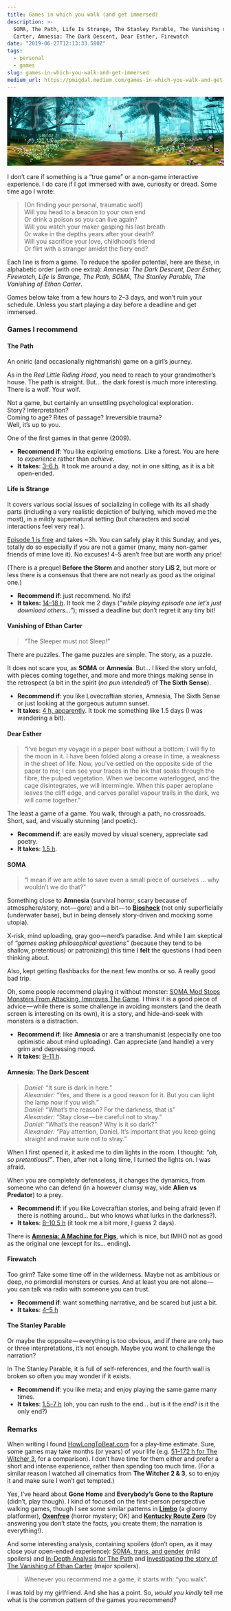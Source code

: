 ```yaml
---
title: Games in which you walk (and get immersed)
description: >-
  SOMA, The Path, Life Is Strange, The Stanley Parable, The Vanishing of Ethan
  Carter, Amnesia: The Dark Descent, Dear Esther, Firewatch
date: "2019-06-27T12:13:33.580Z"
tags:
  - personal
  - games
slug: games-in-which-you-walk-and-get-immersed
medium_url: https://pmigdal.medium.com/games-in-which-you-walk-and-get-immersed-a80ad2bcfa7f
---
```


![](./00.jpg)

I don’t care if something is a “true game” or a non-game interactive experience. I do care if I got immersed with awe, curiosity or dread. Some time ago I wrote:

> (On finding your personal, traumatic wolf)  
> Will you head to a beacon to your own end  
> Or drink a poison so you can live again?  
> Will you watch your maker gasping his last breath  
> Or wake in the depths years after your death?  
> Will you sacrifice your love, childhood’s friend  
> Or flirt with a stranger amidst the fiery end?

Each line is from a game. To reduce the spoiler potential, here are these, in alphabetic order (with one extra): _Amnesia: The Dark Descent, Dear Esther, Firewatch, Life Is Strange, The Path, SOMA, The Stanley Parable, The Vanishing of Ethan Carter_.

Games below take from a few hours to 2–3 days, and won’t ruin your schedule. Unless you start playing a day before a deadline and get immersed.

### Games I recommend

#### The Path

An oniric (and occasionally nightmarish) game on a girl’s journey.

As in the _Red Little Riding Hood_, you need to reach to your grandmother’s house. The path is straight. But… the dark forest is much more interesting. There is a wolf. Your wolf.

Not a game, but certainly an unsettling psychological exploration.   
Story? Interpretation?  
Coming to age? Rites of passage? Irreversible trauma?  
Well, it’s up to you.

One of the first games in that genre (2009).

- **Recommend if**: You like exploring emotions. Like a forest. You are here to _experience_ rather than _achieve_.
- **It takes**: [3–6 h](https://howlongtobeat.com/game.php?id=10128). It took me around a day, not in one sitting, as it is a bit open-ended.

#### Life is Strange

It covers various social issues of socializing in college with its all shady parts (including a very realistic depiction of bullying, which moved me the most), in a mildly supernatural setting (but characters and social interactions feel very real ).

[Episode 1 is free](https://store.steampowered.com/app/319630/Life_is_Strange__Episode_1/) and takes ~3h. You can safely play it this Sunday, and yes, totally do so especially if you are not a gamer (many, many non-gamer friends of mine love it). No excuses! 4–5 aren’t free but are worth any price!

(There is a prequel **Before the Storm** and another story **LiS 2**, but more or less there is a consensus that there are not nearly as good as the original one.)

- **Recommend if**: just recommend. No ifs!
- **It takes:** [14–18 h](https://howlongtobeat.com/game.php?id=21702). It took me 2 days (_“while playing episode one let’s just download others…”_); missed a deadline but don’t regret it any tiny bit!

#### Vanishing of Ethan Carter

> “The Sleeper must not Sleep!”

There are puzzles. The game puzzles are simple. The story, as a puzzle.

It does not scare you, as **SOMA** or **Amnesia**. But… I liked the story unfold, with pieces coming together, and more and more things making sense in the retrospect (a bit in the spirit (_no pun intended!_) of **The Sixth Sense**).

- **Recommend if**: you like Lovecraftian stories, Amnesia, The Sixth Sense or just looking at the gorgeous autumn sunset.
- **It takes**: [4 h, apparently](https://howlongtobeat.com/game.php?id=21142). It took me something like 1.5 days (I was wandering a bit).

#### Dear Esther

> “I’ve begun my voyage in a paper boat without a bottom; I will fly to the moon in it. I have been folded along a crease in time, a weakness in the sheet of life. Now, you’ve settled on the opposite side of the paper to me; I can see your traces in the ink that soaks through the fibre, the pulped vegetation. When we become waterlogged, and the cage disintegrates, we will intermingle. When this paper aeroplane leaves the cliff edge, and carves parallel vapour trails in the dark, we will come together.”

The least a game of a game. You walk, through a path, no crossroads. Short, sad, and visually stunning (and poetic).

- **Recommend if**: are easily moved by visual scenery, appreciate sad poetry.
- **It takes**: [1.5 h](https://howlongtobeat.com/game.php?id=43743).

#### SOMA

> “I mean if we are able to save even a small piece of ourselves … why wouldn’t we do that?”

Something close to **Amnesia** (survival horror, scary because of atmosphere/story, not — gore) and a bit — to [**Bioshock**](https://en.wikipedia.org/wiki/BioShock) (not only superficially (underwater base), but in being densely story-driven and mocking some utopia).

X-risk, mind uploading, gray goo — nerd’s paradise. And while I am skeptical of _“games asking philosophical questions”_ (because they tend to be shallow, pretentious) or patronizing) this time I **felt** the questions I had been thinking about.

Also, kept getting flashbacks for the next few months or so. A really good bad trip.

Oh, some people recommend playing it without monster: [SOMA Mod Stops Monsters From Attacking, Improves The Game](https://kotaku.com/soma-mod-stops-monsters-from-attacking-makes-game-bett-1751216547). I think it is a good piece of advice — while there is some challenge in avoiding monsters (and the death screen is interesting on its own), it is a story, and hide-and-seek with monsters is a distraction.

- **Recommend if**: like **Amnesia** or are a transhumanist (especially one too optimistic about mind uploading). Can appreciate (and handle) a very grim and depressing mood.
- **It takes**: [9–11 h](https://howlongtobeat.com/game.php?id=43743).

#### Amnesia: The Dark Descent

> _Daniel:_ “It sure is dark in here.”  
> _Alexander:_ “Yes, and there is a good reason for it. But you can light the lamp now if you wish.”  
> _Daniel:_ “What’s the reason? For the darkness, that is”  
> _Alexander:_ “Stay close — be careful not to stray.”  
> _Daniel:_ “What’s the reason? Why is it so dark?”  
> _Alexander:_ “Pay attention, Daniel. It’s important that you keep going straight and make sure not to stray.”

When I first opened it, it asked me to dim lights in the room. I thought: _“oh, so pretentious!”_. Then, after not a long time, I turned the lights on. I was afraid.

When you are completely defenseless, it changes the dynamics, from someone who can defend (in a however clumsy way, vide **Alien vs Predator**) to a prey.

- **Recommend if**: if you like Lovecraftian stories, and being afraid (even if there is nothing around… but who knows what lurks in the darkness?).
- **It takes**: [8–10.5 h](https://howlongtobeat.com/game.php?id=440) (it took me a bit more, I guess 2 days).

There is [**Amnesia: A Machine for Pigs**](https://en.wikipedia.org/wiki/Amnesia:_A_Machine_for_Pigs), which is nice, but IMHO not as good as the original one (except for its… ending).

#### Firewatch

Too grim? Take some time off in the wilderness. Maybe not as ambitious or deep, no primordial monsters or curses. And at least you are not alone — you can talk via radio with someone you can trust.

- **Recommend if**: want something narrative, and be scared but just a bit.
- **It takes**: [4–5 h](https://howlongtobeat.com/game.php?id=43743)

#### The Stanley Parable

Or maybe the opposite — everything is too obvious, and if there are only two or three interpretations, it’s not enough. Maybe you want to challenge the narration?

In The Stanley Parable, it is full of self-references, and the fourth wall is broken so often you may wonder if it exists.

- **Recommend if**: you like meta; and enjoy playing the same game many times.
- **It takes**: [1.5–7 h](https://howlongtobeat.com/game.php?id=14083) (oh, you can rush to the end… but is it the end? is it the only end?)

### Remarks

When writing I found [HowLongToBeat.com](https://howlongtobeat.com/) for a play-time estimate. Sure, some games may take months (or years) of your life (e.g. [51–172 h for The Witcher 3](https://howlongtobeat.com/game.php?id=10270), for a comparison). I don’t have time for them either and prefer a short and intense experience, rather than spending too much time. (For a similar reason I watched all cinematics from **The Witcher 2 & 3**, so to enjoy it and make sure I won’t get tempted.)

Yes, I’ve heard about **Gone Home** and **Everybody’s Gone to the Rapture** (didn’t, play though). I kind of focused on the first-person perspective walking games, though I see some similar patterns in [**Limbo**](https://playdead.com/games/limbo/) (a gloomy platformer), [**Oxenfree**](https://store.steampowered.com/app/388880/Oxenfree/) (horror mystery; OK) and [**Kentucky Route Zero**](http://kentuckyroutezero.com/) (by answering you don’t state the facts, you create them; the narration is everything!).

And some interesting analysis, containing spoilers (don’t open, as it may close your open-ended experience): [SOMA, trans, and gender](https://genderterror.com/2015/11/09/soma-a-trans-simon-experience/) (mild spoilers) and [In-Depth Analysis for The Path](https://gamerdame.wordpress.com/2011/08/13/in-depth-analysis-for-the-path/) and [Investigating the story of The Vanishing of Ethan Carter](http://leaden.ru/2014/10/investigating-the-story-of-the-vanishing-of-ethan-carter-spoilers/) (major spoilers).

> Whenever you recommend me a game, it starts with: “you walk”.

I was told by my girlfriend. And she has a point. So, _would you kindly_ tell me what is the common pattern of the games you recommend?
